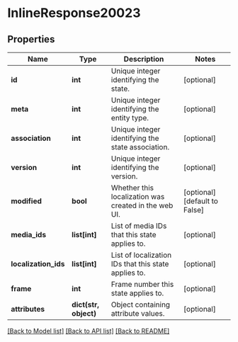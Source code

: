 # InlineResponse20023

## Properties
Name | Type | Description | Notes
------------ | ------------- | ------------- | -------------
**id** | **int** | Unique integer identifying the state. | [optional] 
**meta** | **int** | Unique integer identifying the entity type. | [optional] 
**association** | **int** | Unique integer identifying the state association. | [optional] 
**version** | **int** | Unique integer identifying the version. | [optional] 
**modified** | **bool** | Whether this localization was created in the web UI. | [optional] [default to False]
**media_ids** | **list[int]** | List of media IDs that this state applies to. | [optional] 
**localization_ids** | **list[int]** | List of localization IDs that this state applies to. | [optional] 
**frame** | **int** | Frame number this state applies to. | [optional] 
**attributes** | **dict(str, object)** | Object containing attribute values. | [optional] 

[[Back to Model list]](../README.md#documentation-for-models) [[Back to API list]](../README.md#documentation-for-api-endpoints) [[Back to README]](../README.md)

